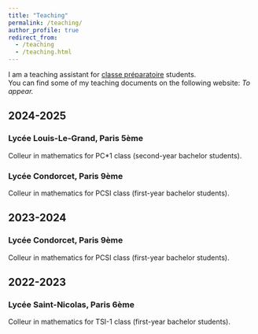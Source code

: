 ```yaml
---
title: "Teaching"
permalink: /teaching/
author_profile: true
redirect_from:
  - /teaching
  - /teaching.html
---
```


I am a teaching assistant for [classe préparatoire](https://en.wikipedia.org/wiki/Classe_pr%C3%A9paratoire_aux_grandes_%C3%A9coles) students.\
You can find some of my teaching documents on the following website: *To appear.*

## 2024-2025
### Lycée Louis-Le-Grand, Paris 5ème
Colleur in mathematics for PC\*1 class (second-year bachelor students).
 
### Lycée Condorcet, Paris 9ème
Colleur in mathematics for PCSI class (first-year bachelor students).

## 2023-2024
### Lycée Condorcet, Paris 9ème
Colleur in mathematics for PCSI class (first-year bachelor students).
  
## 2022-2023
### Lycée Saint-Nicolas, Paris 6ème
Colleur in mathematics for TSI-1 class (first-year bachelor students).
